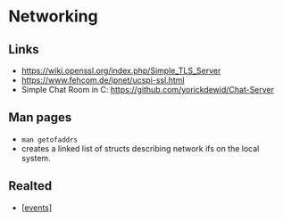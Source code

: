 # Networking

## Links

* https://wiki.openssl.org/index.php/Simple_TLS_Server
* https://www.fehcom.de/ipnet/ucspi-ssl.html
* Simple Chat Room in C: https://github.com/yorickdewid/Chat-Server

## Man pages

* `man getofaddrs`
 * creates a linked list of structs describing network ifs on the local system.

## Realted

* [[events]](/events/1-events-notes/)
